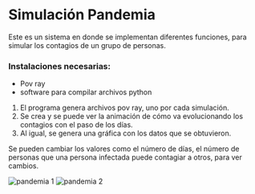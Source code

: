 # Simulación Pandemia

Este es un sistema en donde se implementan diferentes funciones, para simular los contagios de un grupo de personas.

### Instalaciones necesarias:
- Pov ray
- software para compilar archivos python

1. El programa genera archivos pov ray, uno por cada simulación.
2. Se crea y se puede ver la animación de cómo va evolucionando los contagios con el paso de los días.
3. Al igual, se genera una gráfica con los datos que se obtuvieron.

Se pueden cambiar los valores como el número de días, el número de personas que una persona infectada puede contagiar a otros, para ver cambios.

![pandemia 1](https://github.com/user-attachments/assets/db960e11-34ac-4832-b0ac-3487380d7a07)
![pandemia 2](https://github.com/user-attachments/assets/6bad6c70-e686-4034-b4be-d3c65be5922c)
